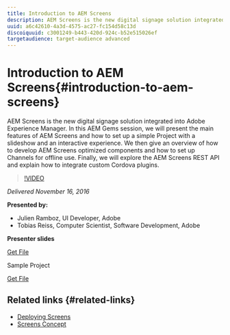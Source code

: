 ```yaml
---
title: Introduction to AEM Screens
description: AEM Screens is the new digital signage solution integrated into Adobe Experience Manager. In this AEM Gems session, we will present the main features of AEM Screens and how to set up a simple Project with a slideshow and an interactive experience. We then give an overview of how to develop AEM Screens optimized components and how to set up Channels for offline use. Finally, we will explore the AEM Screens REST API and explain how to integrate custom Cordova plugins.
uuid: a6c42610-4a3d-4575-ac27-fc154d58c13d
discoiquuid: c3001249-b443-420d-924c-b52e515026ef
targetaudience: target-audience advanced
---
```

# Introduction to AEM Screens{#introduction-to-aem-screens}

AEM Screens is the new digital signage solution integrated into Adobe Experience Manager. In this AEM Gems session, we will present the main features of AEM Screens and how to set up a simple Project with a slideshow and an interactive experience. We then give an overview of how to develop AEM Screens optimized components and how to set up Channels for offline use. Finally, we will explore the AEM Screens REST API and explain how to integrate custom Cordova plugins.

>[!VIDEO](https://video.tv.adobe.com/v/19301/?quality=9)

*Delivered November 16, 2016*

**Presented by:**

* Julien Ramboz, UI Developer, Adobe
* Tobias Reiss, Computer Scientist, Software Development, Adobe

**Presenter slides**

[Get File](assets/2016-11-16-aem-screens.pdf)

Sample Project

[Get File](assets/aemscreensgems.zip)

## Related links {#related-links}

* [Deploying Screens](https://docs.adobe.com/docs/en/aem/6-2/deploy/screens.html)
* [Screens Concept](https://docs.adobe.com/docs/en/aem/6-2/administer/screens.html)

